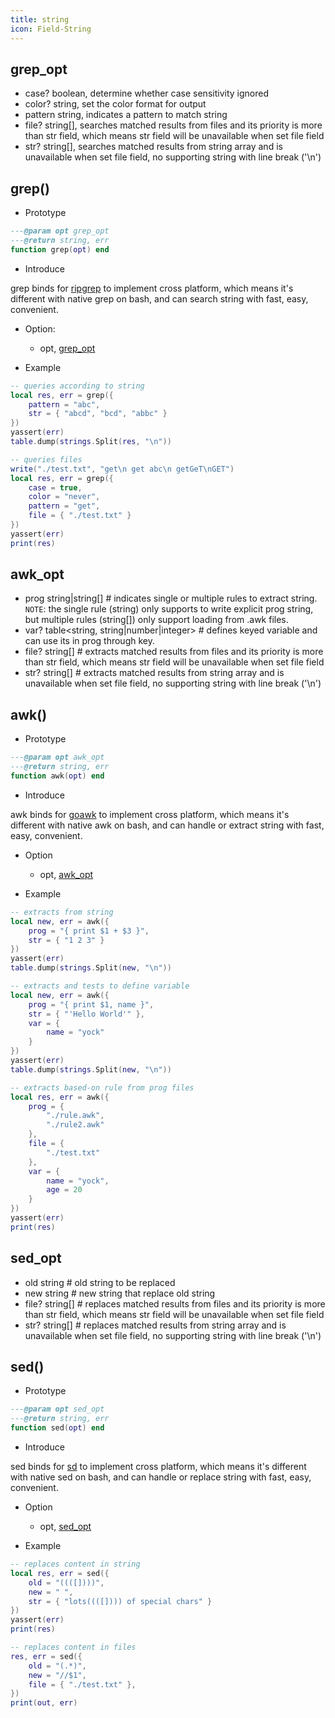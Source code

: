 ```yaml
---
title: string
icon: Field-String
---
```


## grep_opt
* case? boolean, determine whether case sensitivity ignored
* color? string, set the color format for output
* pattern string, indicates a pattern to match string
* file? string[], searches matched results from files and its priority is more than str field, which means str field will be unavailable when set file field
* str? string[], searches matched results from string array and is unavailable when set file field, no supporting string with line break ('\n')

## grep()

* Prototype
```lua
---@param opt grep_opt
---@return string, err
function grep(opt) end
```

* Introduce

grep binds for [ripgrep](https://github.com/BurntSushi/ripgrep) to implement cross platform, which means it's different with native grep on bash, and can search string with fast, easy, convenient.

* Option:
    - opt, [grep_opt](#grep-opt)

* Example
```lua
-- queries according to string
local res, err = grep({
    pattern = "abc",
    str = { "abcd", "bcd", "abbc" }
})
yassert(err)
table.dump(strings.Split(res, "\n"))

-- queries files
write("./test.txt", "get\n get abc\n getGeT\nGET")
local res, err = grep({
    case = true,
    color = "never",
    pattern = "get",
    file = { "./test.txt" }
})
yassert(err)
print(res)
```

## awk_opt
* prog string|string[] # indicates single or multiple rules to extract string. `NOTE`: the single rule (string) only supports to write explicit prog string, but multiple rules (string[]) only support loading from .awk files.
* var? table<string, string|number|integer> # defines keyed variable and can use its in prog through key.
* file? string[] # extracts matched results from files and its priority is more than str field, which means str field will be unavailable when set file field
* str? string[] # extracts matched results from string array and is unavailable when set file field, no supporting string with line break ('\n')


## awk()

* Prototype
```lua
---@param opt awk_opt
---@return string, err
function awk(opt) end
```

* Introduce

awk binds for [goawk](https://github.com/benhoyt/goawk) to implement cross platform, which means it's different with native awk on bash, and can handle or extract string with fast, easy, convenient.

* Option
    - opt, [awk_opt](#awk-opt)

* Example
```lua
-- extracts from string
local new, err = awk({
    prog = "{ print $1 + $3 }",
    str = { "1 2 3" }
})
yassert(err)
table.dump(strings.Split(new, "\n"))

-- extracts and tests to define variable
local new, err = awk({
    prog = "{ print $1, name }",
    str = { "'Hello World'" },
    var = {
        name = "yock"
    }
})
yassert(err)
table.dump(strings.Split(new, "\n"))

-- extracts based-on rule from prog files
local res, err = awk({
    prog = {
        "./rule.awk",
        "./rule2.awk"
    },
    file = {
        "./test.txt"
    },
    var = {
        name = "yock",
        age = 20
    }
})
yassert(err)
print(res)
```

## sed_opt
* old string # old string to be replaced
* new string # new string that replace old string
* file? string[] # replaces matched results from files and its priority is more than str field, which means str field will be unavailable when set file field
* str? string[] # replaces matched results from string array and is unavailable when set file field, no supporting string with line break ('\n')


## sed()

* Prototype
```lua
---@param opt sed_opt
---@return string, err
function sed(opt) end
```

* Introduce

sed binds for [sd](https://github.com/chmln/sd)  to implement cross platform, which means it's different with native sed on bash, and can handle or replace string with fast, easy, convenient.

* Option
    - opt, [sed_opt](#sed-opt)

* Example
```lua
-- replaces content in string
local res, err = sed({
    old = "((([])))",
    new = " ",
    str = { "lots((([]))) of special chars" }
})
yassert(err)
print(res)

-- replaces content in files
res, err = sed({
    old = "(.*)",
    new = "//$1",
    file = { "./test.txt" },
})
print(out, err)
```